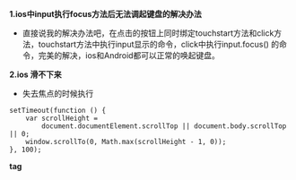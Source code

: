 
**1.ios中input执行focus方法后无法调起键盘的解决办法**
- 直接说我的解决办法吧，在点击的按钮上同时绑定touchstart方法和click方法，touchstart方法中执行input显示的命令，click中执行input.focus() 的命令，完美的解决，ios和Android都可以正常的唤起键盘。


**2.ios 滑不下来**
- 失去焦点的时候执行

```
setTimeout(function () {
    var scrollHeight =
        document.documentElement.scrollTop || document.body.scrollTop || 0;
    window.scrollTo(0, Math.max(scrollHeight - 1, 0));
}, 100);

```
**tag**